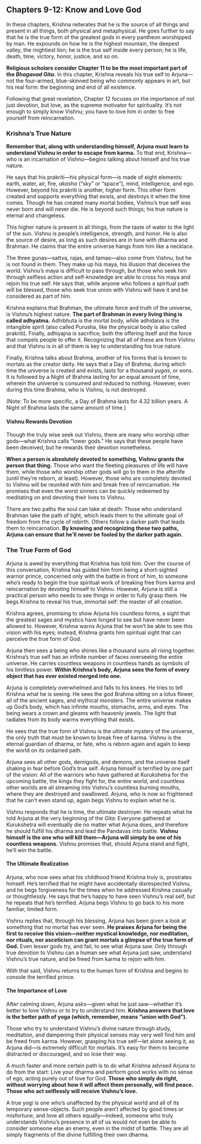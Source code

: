 ## Chapters 9-12: Know and Love God

In these chapters, Krishna reiterates that he is the source of all things and present in all things, both physical and metaphysical. He goes further to say that he is the true form of the greatest gods in every pantheon worshipped by man. He expounds on how he is the highest mountain, the deepest valley, the mightiest lion; he is the true self inside every person; he is life, death, time, victory, honor, justice, and so on.

**Religious scholars consider Chapter 11 to be the most important part of the _Bhagavad Gita_.** In this chapter, Krishna reveals his true self to Arjuna—not the four-armed, blue-skinned being who commonly appears in art, but his real form: the beginning and end of all existence.

Following that great revelation, Chapter 12 focuses on the importance of not just devotion, but love, as the supreme motivator for spirituality. It’s not enough to simply know Vishnu; you have to love him in order to free yourself from reincarnation.

### Krishna’s True Nature

**Remember that, along with understanding himself, Arjuna must learn to understand Vishnu in order to escape from karma.** To that end, Krishna—who is an incarnation of Vishnu—begins talking about himself and his true nature.

He says that his prakriti—his physical form—is made of eight elements: earth, water, air, fire, _akasha_ (“sky” or “space”), mind, intelligence, and ego. However, beyond his prakriti is another, higher form. This other form created and supports everything that exists, and destroys it when the time comes. Though he has created many mortal bodies, Vishnu’s true self was never born and will never die. He is beyond such things; his true nature is eternal and changeless.

This higher nature is present in all things, from the taste of water to the light of the sun. Vishnu is people’s intelligence, strength, and honor. He is also the source of desire, as long as such desires are in tune with dharma and Brahman. He claims that the entire universe hangs from him like a necklace.

The three gunas—sattva, rajas, and tamas—also come from Vishnu, but he is not found in them. They make up his maya, his illusion that deceives the world. Vishnu’s maya is difficult to pass through, but those who seek him through selfless action and self-knowledge are able to cross his maya and rejoin his true self. He says that, while anyone who follows a spiritual path will be blessed, those who seek true union with Vishnu will have it and be considered as part of him.

Krishna explains that Brahman, the ultimate force and truth of the universe, is Vishnu’s highest nature. **The part of Brahman in every living thing is called adhyatma.** Adhibhuta is the mortal body, while adhidaiva is the intangible spirit (also called Purusha, like the physical body is also called prakriti). Finally, adhiyajna is sacrifice; both the offering itself and the force that compels people to offer it. Recognizing that all of these are from Vishnu and that Vishnu is in all of them is key to understanding his true nature.

Finally, Krishna talks about Brahma, another of his forms that is known to mortals as the creator deity. He says that a Day of Brahma, during which time the universe is created and exists, lasts for a thousand _yugas_, or eons. It is followed by a Night of Brahma lasting for an equal amount of time, wherein the universe is consumed and reduced to nothing. However, even during this time Brahma, who is Vishnu, is not destroyed.

(Note: To be more specific, a Day of Brahma lasts for 4.32 billion years. A Night of Brahma lasts the same amount of time.)

#### Vishnu Rewards Devotion

Though the truly wise seek out Vishnu, there are many who worship other gods—what Krishna calls “lower gods.” He says that these people have been deceived, but he rewards their devotion nonetheless.

**When a person is absolutely devoted to something, Vishnu grants the person that thing.** Those who want the fleeting pleasures of life will have them, while those who worship other gods will go to them in the afterlife (until they’re reborn, at least). However, those who are completely devoted to Vishnu will be reunited with him and break free of reincarnation. He promises that even the worst sinners can be quickly redeemed by meditating on and devoting their lives to Vishnu.

There are two paths the soul can take at death: Those who understand Brahman take the path of light, which leads them to the ultimate goal of freedom from the cycle of rebirth. Others follow a darker path that leads them to reincarnation. **By knowing and recognizing these two paths, Arjuna can ensure that he’ll never be fooled by the darker path again.**

### The True Form of God

Arjuna is awed by everything that Krishna has told him. Over the course of this conversation, Krishna has guided him from being a short-sighted warrior prince, concerned only with the battle in front of him, to someone who’s ready to begin the true spiritual work of breaking free from karma and reincarnation by devoting himself to Vishnu. However, Arjuna is still a practical person who needs to see things in order to fully grasp them. He begs Krishna to reveal his true, immortal self: the master of all creation.

Krishna agrees, promising to show Arjuna his countless forms, a sight that the greatest sages and mystics have longed to see but have never been allowed to. However, Krishna warns Arjuna that he won’t be able to see this vision with his eyes; instead, Krishna grants him spiritual sight that can perceive the true form of God.

Arjuna then sees a being who shines like a thousand suns all rising together. Krishna’s true self has an infinite number of faces overseeing the entire universe. He carries countless weapons in countless hands as symbols of his limitless power. **Within Krishna’s body, Arjuna sees the form of every object that has ever existed merged into one.**

Arjuna is completely overwhelmed and falls to his knees. He tries to tell Krishna what he is seeing. He sees the god Brahma sitting on a lotus flower, all of the ancient sages, and mythical monsters. The entire universe makes up God’s body, which has infinite mouths, stomachs, arms, and eyes. The being wears a crown and gleams with heavenly jewels. The light that radiates from its body warms everything that exists.

He sees that the true form of Vishnu is the ultimate mystery of the universe, the only truth that must be known to break free of karma. Vishnu is the eternal guardian of dharma, or fate, who is reborn again and again to keep the world on its ordained path.

Arjuna sees all other gods, demigods, and demons, and the universe itself shaking in fear before God’s true self. Arjuna himself is terrified by one part of the vision: All of the warriors who have gathered at Kurukshetra for the upcoming battle, the kings they fight for, the entire world, and countless other worlds are all streaming into Vishnu’s countless burning mouths, where they are destroyed and swallowed. Arjuna, who is now so frightened that he can’t even stand up, again begs Vishnu to explain what he is.

Vishnu responds that he is time, the ultimate destroyer. He repeats what he told Arjuna at the very beginning of the _Gita_: Everyone gathered at Kurukshetra will eventually die no matter what Arjuna does, and therefore he should fulfill his dharma and lead the Pandavas into battle. **Vishnu himself is the one who will kill them—Arjuna will simply be one of his countless weapons.** Vishnu promises that, should Arjuna stand and fight, he’ll win the battle.

#### The Ultimate Realization

Arjuna, who now sees what his childhood friend Krishna truly is, prostrates himself. He’s terrified that he might have accidentally disrespected Vishnu, and he begs forgiveness for the times when he addressed Krishna casually or thoughtlessly. He says that he’s happy to have seen Vishnu’s real self, but he repeats that he’s terrified. Arjuna begs Vishnu to go back to his more familiar, limited form.

Vishnu replies that, through his blessing, Arjuna has been given a look at something that no mortal has ever seen. **He praises Arjuna for being the first to receive this vision—neither mystical knowledge, nor meditation, nor rituals, nor asceticism can grant mortals a glimpse of the true form of God.** Even lesser gods try, and fail, to see what Arjuna saw. Only through true devotion to Vishnu can a human see what Arjuna just saw, understand Vishnu’s true nature, and be freed from karma to rejoin with him.

With that said, Vishnu returns to the human form of Krishna and begins to console the terrified prince.

#### The Importance of Love

After calming down, Arjuna asks—given what he just saw—whether it’s better to love Vishnu or to try to understand him. **Krishna answers that love is the better path of yoga (which, remember, means “union with God”).**

Those who try to understand Vishnu’s divine nature through study, meditation, and dampening their physical senses may very well find him and be freed from karma. However, grasping his true self—let alone seeing it, as Arjuna did—is extremely difficult for mortals. It’s easy for them to become distracted or discouraged, and so lose their way.

A much faster and more certain path is to do what Krishna advised Arjuna to do from the start: Live your dharma and perform good works with no sense of ego, acting purely out of love for God. **Those who simply do right, without worrying about how it will affect them personally, will find peace. Those who act selflessly will receive Vishnu’s love.**

A true yogi is one who’s unaffected by the physical world and all of its temporary sense-objects. Such people aren’t affected by good times or misfortune, and love all others equally—indeed, someone who truly understands Vishnu’s presence in all of us would not even be able to consider someone else an enemy, even in the midst of battle. They are all simply fragments of the divine fulfilling their own dharma.

